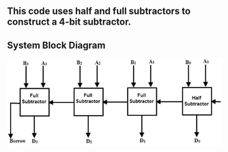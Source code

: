 ## This code uses half and full subtractors to construct a 4-bit subtractor.
## System Block Diagram
![Block Diagram](https://github.com/alhusseingamal/RTL-Projects/blob/main/Subtractor/4-bit-Subtractor.jpg)
